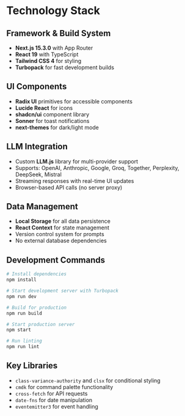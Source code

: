 # Technology Stack

## Framework & Build System

- **Next.js 15.3.0** with App Router
- **React 19** with TypeScript
- **Tailwind CSS 4** for styling
- **Turbopack** for fast development builds

## UI Components

- **Radix UI** primitives for accessible components
- **Lucide React** for icons
- **shadcn/ui** component library
- **Sonner** for toast notifications
- **next-themes** for dark/light mode

## LLM Integration

- Custom **LLM.js** library for multi-provider support
- Supports: OpenAI, Anthropic, Google, Groq, Together, Perplexity, DeepSeek, Mistral
- Streaming responses with real-time UI updates
- Browser-based API calls (no server proxy)

## Data Management

- **Local Storage** for all data persistence
- **React Context** for state management
- Version control system for prompts
- No external database dependencies

## Development Commands

```bash
# Install dependencies
npm install

# Start development server with Turbopack
npm run dev

# Build for production
npm run build

# Start production server
npm start

# Run linting
npm run lint
```

## Key Libraries

- `class-variance-authority` and `clsx` for conditional styling
- `cmdk` for command palette functionality
- `cross-fetch` for API requests
- `date-fns` for date manipulation
- `eventemitter3` for event handling